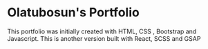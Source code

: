 # Olatubosun's Portfolio

This portfolio was initially created with HTML, CSS , Bootstrap and Javascript. This is another version built with React, SCSS and GSAP

